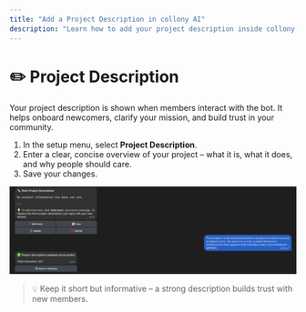 ```yaml
---
title: "Add a Project Description in collony AI"
description: "Learn how to add your project description inside collony AI so members understand your community and purpose."
---
```


# ✏️ Project Description

Your project description is shown when members interact with the bot. It helps onboard newcomers, clarify your mission, and build trust in your community.

1. In the setup menu, select **Project Description**.
2. Enter a clear, concise overview of your project – what it is, what it does, and why people should care.
3. Save your changes.

![Adding a project description in collony AI setup](/public/Screenshot_2025-08-28_at_14.34.48.png)

> 💡 Keep it short but informative – a strong description builds trust with new members.